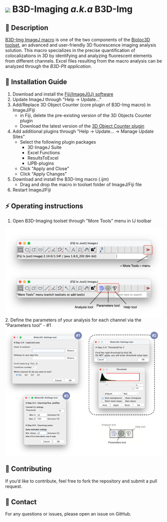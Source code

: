 <h1><img align="center" height="80" src="/B3D-Img/ressource/logo.ico">   B3D-Imaging <em>a.k.a</em> B3D-Img</h1>

## 📝 Description  
[B3D-Img ImageJ macro](https://github.com/Bioloc3D/B3D-Img/tree/main/B3D-Img) is one of the two components of the [Bioloc3D toolset](https://github.com/orgs/Bioloc3D/repositories), an advanced and user-friendly 3D fluorescence imaging analysis solution. This macro specializes in the precise quantification of colocalizations in 3D by identifying and analyzing fluorescent elements from different channels. Excel files resulting from the macro analysis can be analyzed through the <em>B3D-Plt application</em>. 

## 📌 Installation Guide  
1. Download and install the [Fiji/ImageJ(IJ) software](https://imagej.net/downloads)
2. Update ImageJ through "Help -> Update..."
3. Add/Replace 3D Object Counter (core plugin of B3D-Img macro) in ImageJ/Fiji
   - in Fiji, delete the pre-existing version of the 3D Objects Counter plugin
   - Download the latest version of the [3D Object Counter plugin](https://github.com/fabricecordelieres/IJ-Plugin_3D_object_counter)
4. Add additional plugins through "Help -> Update... -> Manage Update Sites"
   - Select the following plugin packages
      - 3D ImageJ Suite
      - Excel Functions
      - ResultsToExcel
      - IJPB-plugins
   - Click "Apply and Close"
   - Click "Apply Changes"
5. Download and install the B3D-Img macro (.ijm)
   - Drag and drop the macro in toolset folder of ImageJ/Fiji file
5. Restart ImageJ/Fiji

## ⚡️ Operating instructions  

1. Open B3D-Imaging toolset through "More Tools" menu in IJ toolbar
<img align="center" src="/B3D-Img/ressource/IJ_toolbar.png">
2. Define the parameters of your analysis for each channel via the "Parameters tool"
   - #1

<img align="center" src="/B3D-Img/ressource/Parameters_tool.png">



## 🚀 Contributing
If you’d like to contribute, feel free to fork the repository and submit a pull request.

## 📧 Contact
For any questions or issues, please open an issue on GitHub.
